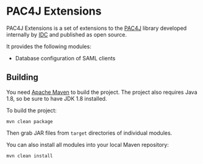 # PAC4J Extensions

PAC4J Extensions is a set of extensions to the [PAC4J](http://www.pac4j.org) library developed internally by [IDC](http://www.idc.com) and published as open source.

It provides the following modules:
- Database configuration of SAML clients

## Building

You need [Apache Maven](http://maven.apache.org) to build the project. The project also requires Java 1.8, so be sure to have JDK 1.8 installed.

To build the project:
```
mvn clean package
```
Then grab JAR files from `target` directories of individual modules.

You can also install all modules into your local Maven repository:
```
mvn clean install
```
